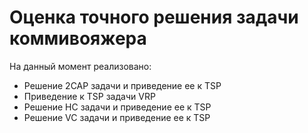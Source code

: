 # Оценка точного решения задачи коммивояжера
На данный момент реализовано:
- Решение 2CAP задачи и приведение ее к TSP
- Приведение к TSP задачи VRP
- Решение HC задачи и приведение ее к TSP
- Решение VC задачи и приведение ее к TSP
